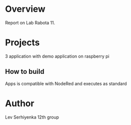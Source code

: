 # Overview
Report on Lab Rabota 11.
# Projects
3 application with demo application on raspberry pi
## How to build
Apps is compatible with NodeRed and executes as standard 
# Author
Lev Serhiyenka 12th group
